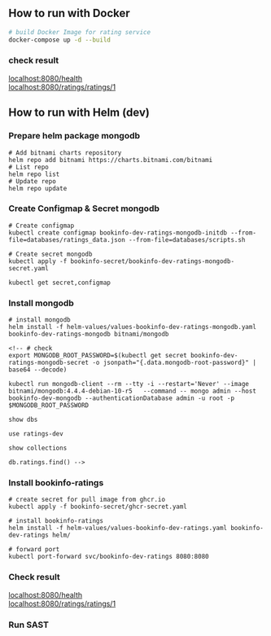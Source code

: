 ## How to run with Docker

```bash
# build Docker Image for rating service
docker-compose up -d --build

```
### check result

[localhost:8080/health](http://localhost:8080/health)  
[localhost:8080/ratings/ratings/1](http://localhost:8080/ratings/ratings/1)

## How to run with Helm (dev)

### Prepare helm package mongodb
```console
# Add bitnami charts repository
helm repo add bitnami https://charts.bitnami.com/bitnami
# List repo
helm repo list
# Update repo
helm repo update

```
### Create Configmap & Secret mongodb

```console
# Create configmap
kubectl create configmap bookinfo-dev-ratings-mongodb-initdb --from-file=databases/ratings_data.json --from-file=databases/scripts.sh

# Create secret mongodb 
kubectl apply -f bookinfo-secret/bookinfo-dev-ratings-mongodb-secret.yaml

kubectl get secret,configmap

```
### Install mongodb

```console
# install mongodb
helm install -f helm-values/values-bookinfo-dev-ratings-mongodb.yaml bookinfo-dev-ratings-mongodb bitnami/mongodb

<!-- # check
export MONGODB_ROOT_PASSWORD=$(kubectl get secret bookinfo-dev-ratings-mongodb-secret -o jsonpath="{.data.mongodb-root-password}" | base64 --decode)

kubectl run mongodb-client --rm --tty -i --restart='Never' --image bitnami/mongodb:4.4.4-debian-10-r5   --command -- mongo admin --host bookinfo-dev-mongodb --authenticationDatabase admin -u root -p $MONGODB_ROOT_PASSWORD

show dbs

use ratings-dev

show collections

db.ratings.find() -->

```
### Install bookinfo-ratings

```console
# create secret for pull image from ghcr.io
kubectl apply -f bookinfo-secret/ghcr-secret.yaml

# install bookinfo-ratings
helm install -f helm-values/values-bookinfo-dev-ratings.yaml bookinfo-dev-ratings helm/

# forward port
kubectl port-forward svc/bookinfo-dev-ratings 8080:8080

```
### Check result

[localhost:8080/health](http://127.0.0.1:8080/health)  
[localhost:8080/ratings/ratings/1](http://localhost:8080/ratings/ratings/1)

### Run SAST
